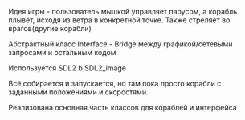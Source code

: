 Идея игры - пользователь мышкой управляет парусом, а корабль плывёт, исходя из ветра в конкретной точке. Также стреляет во врагов(другие корабли)

Абстрактный класс Interface - Bridge между графикой/сетевыми запросами и остальным кодом

Используется SDL2 b SDL2_image

Всё собирается и запускается, но там пока просто корабли с заданными положениями и скоростями.

Реализована основная часть классов для кораблей и интерфейса
